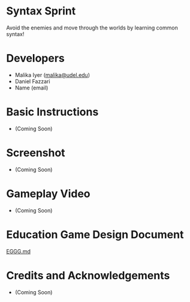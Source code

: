 # Syntax Sprint

Avoid the enemies and move through the worlds by learning common syntax!

# Developers
- Malika Iyer (malika@udel.edu)
- Daniel Fazzari
- Name (email)

# Basic Instructions
- (Coming Soon)

# Screenshot
- (Coming Soon)

# Gameplay Video
- (Coming Soon)

# Education Game Design Document
[EGGG.md](syntax-sprint/EGGG.md)

# Credits and Acknowledgements
- (Coming Soon)
